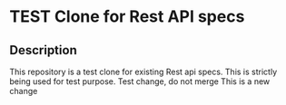 # TEST Clone for Rest API specs

## Description

This repository is a test clone for existing Rest api specs. This is strictly being used for test purpose.
Test change, do not merge
This is a new change